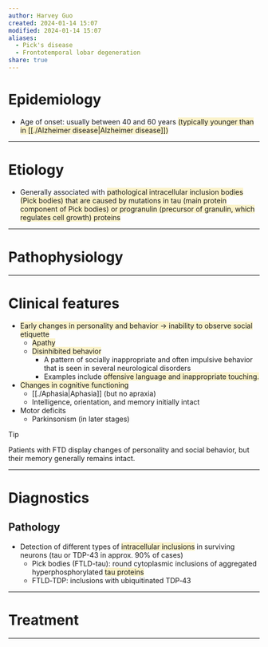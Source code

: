 ```yaml
---
author: Harvey Guo
created: 2024-01-14 15:07
modified: 2024-01-14 15:07
aliases:
  - Pick's disease
  - Frontotemporal lobar degeneration
share: true
---
```

# Epidemiology
- Age of onset: usually between 40 and 60 years <span style="background:rgba(240, 200, 0, 0.2)">(typically younger than in [[./Alzheimer disease|Alzheimer disease]])</span>

---
# Etiology
- Generally associated with <span style="background:rgba(240, 200, 0, 0.2)">pathological intracellular inclusion bodies (Pick bodies) that are caused by mutations in tau (main protein component of Pick bodies) or progranulin (precursor of granulin, which regulates cell growth) proteins</span>

---
# Pathophysiology


---
# Clinical features
- <span style="background:rgba(240, 200, 0, 0.2)">Early changes in personality and behavior → inability to observe social etiquette</span>
	- <span style="background:rgba(240, 200, 0, 0.2)">Apathy</span>
	- <span style="background:rgba(240, 200, 0, 0.2)">Disinhibited behavior</span>
		- A pattern of socially inappropriate and often impulsive behavior that is seen in several neurological disorders
		- Examples include <span style="background:rgba(240, 200, 0, 0.2)">offensive language and inappropriate touching.</span>
- <span style="background:rgba(240, 200, 0, 0.2)">Changes in cognitive functioning</span>
	- [[./Aphasia|Aphasia]] (but no apraxia)
	- Intelligence, orientation, and memory initially intact
- Motor deficits
	- Parkinsonism (in later stages)

>[!tip] 
>Patients with FTD display changes of personality and social behavior, but their memory generally remains intact.

---
# Diagnostics
## Pathology
- Detection of different types of <span style="background:rgba(240, 200, 0, 0.2)">intracellular inclusions</span> in surviving neurons (tau or TDP-43 in approx. 90% of cases)
	- Pick bodies (FTLD-tau): round cytoplasmic inclusions of aggregated hyperphosphorylated <span style="background:rgba(240, 200, 0, 0.2)">tau proteins </span>
	- FTLD‑TDP: inclusions with ubiquitinated TDP‑43

---
# Treatment


---
